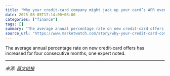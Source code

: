 ```yaml
---
title: "Why your credit-card company might jack up your card’s APR even when the Fed holds rates steady"
date: 2025-08-05T17:14:00+08:00
categories: ["finance"]
tags: []
summary: "The average annual percentage rate on new credit-card offers has increased for four consecutive months, one expert noted."
source_url: "https://www.marketwatch.com/story/why-your-credit-card-company-might-jack-up-your-cards-apr-even-when-the-fed-holds-rates-steady-6d6e161d?mod=mw_rss_topstories"
---
```


The average annual percentage rate on new credit-card offers has increased for four consecutive months, one expert noted.

---

*来源: [原文链接](https://www.marketwatch.com/story/why-your-credit-card-company-might-jack-up-your-cards-apr-even-when-the-fed-holds-rates-steady-6d6e161d?mod=mw_rss_topstories)*
